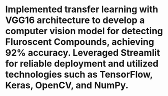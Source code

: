#  Implemented transfer learning with VGG16 architecture to develop a computer vision model for detecting Fluroscent Compounds, achieving 92% accuracy. Leveraged Streamlit  for reliable deployment and utilized technologies such as TensorFlow, Keras, OpenCV, and NumPy.
